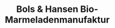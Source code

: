 ---
title: "Bols & Hansen Bio-Marmeladenmanufaktur"
url: /berlin/bols-und-hansen-bio-marmeladenmanufaktur/
shop: Feinkost
---